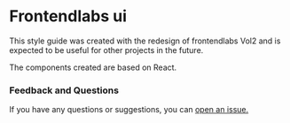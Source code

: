 # Frontendlabs ui

This style guide was created with the redesign of frontendlabs Vol2 and is expected to be useful for other projects in the future.

The components created are based on React.

### Feedback and Questions

If you have any questions or suggestions, you can [open an issue.](https://github.com/frontend-labs/frontendlabs-ui/issues)